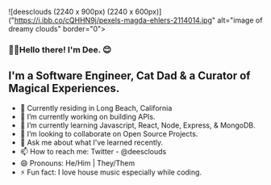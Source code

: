 ![deesclouds (2240 x 900px) (2240 x 600px)]("https://i.ibb.co/cQHHN9j/pexels-magda-ehlers-2114014.jpg" alt="image of dreamy clouds" border="0"></a>

### 👋🏾Hello there! I'm Dee. 😊 

## I'm a Software Engineer, Cat Dad & a Curator of Magical Experiences.

- 🌴 Currently residing in Long Beach, California
- 🔭 I’m currently working on building APIs.
- 🌱 I’m currently learning Javascript, React, Node, Express, & MongoDB.
- 👯 I’m looking to collaborate on Open Source Projects. 
- 💬 Ask me about what I've learned recently.
- 📫 How to reach me: Twitter - @deesclouds
- 😄 Pronouns: He/Him | They/Them
- ⚡ Fun fact: I love house music especially while coding.

[website]: https://deesclouds.world
[twitter]: https://twitter.com/deesclouds
[linkedin]: https://linkedin.com/in/deesclouds
